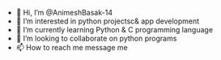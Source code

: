 - 👋 Hi, I’m @AnimeshBasak-14
- 👀 I’m interested in python projectsc& app development
- 🌱 I’m currently learning Python & C programming language
- 💞️ I’m looking to collaborate on python programs
- 📫 How to reach me message me 

<!---
AnimeshBasak-14/AnimeshBasak-14 is a ✨ special ✨ repository because its `README.md` (this file) appears on your GitHub profile.
You can click the Preview link to take a look at your changes.
--->

